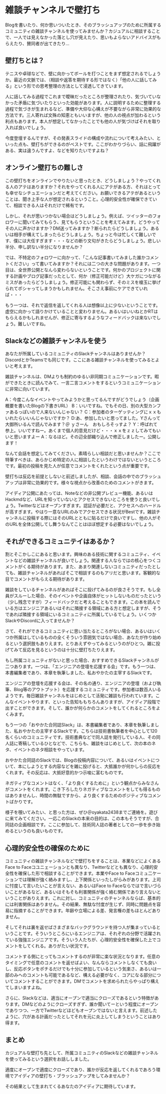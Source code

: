 # 雑談チャンネルで壁打ち

Blogを書いたり、何か思いついたとき、そのブラッシュアップのために所属するコミュニティの雑談チャンネルを使ってみませんか？カジュアルに相談することで、一人では見えなかった落とし穴が見えたり、思いもよらないアドバイスがもらえたり、賛同者が出てきたり…

## 壁打ちとは？

テニスや卓球などで、壁に向かってボールを打つことをまず想定されるでしょうか。最近の文脈では、（相談や返答を期待する形ではなく）「他の人に話してみる」という形での思考整理の方法として浸透してきています。

人に話してみる過程でこれまで曖昧だったところが整理されたり、気づいていなかった矛盾に気づいたりといった効能があります。人に説明するために整理する過程で気づきが生まれるなど、準備や大仰な心構えが不要ながら非常に効果的な方法です。三人寄れば文殊の知恵ともいいますが、他の人の視点が加わるという利点もあります。本人が想定してなかったことでも他の人が気づけばそれを取り入れば良いでしょう。

今度登壇するんですが、その発表スライドの構成や流れについて考えみたい、といった点も、壁打ちができるのがベストです。ここがわかりづらい、話に飛躍がある、実は違うんですよ、などを知りたいですよね？

## オンライン壁打ちの難しさ

この壁打ちをオンラインでやりたいと思ったとき、どうしましょう？やってくれる人のアテはありますか？それをやってくれる人にアテがある方、それはとっても幸せなシチュエーションだと考えてください。お願いできるアテがあるということは、聞き上手な人が想定されるということ。心理的安全性が確保できていて、相談できる人はそれだけで稀有です。

しかし、それが思いつかない場合はどうしましょう。例えば、ツイッターのフォロワーに聞いてみてもらう、見てもらうということを考えてみます。どうやってその人に声かけますか？DM送ってみますか？断られたらどうしましょう。あるいは相手が構えてしまったらどうしましょう。ちょっと今は忙しくて難しいです、僕には大任すぎます・・・などの断り文句がきたらどうしましょう。悲しい半分、申し訳ない半分になりませんか？

では、不特定のフォロワーに向かって、「こんな記事書いてみました誰かコメントください」って書いてみますか？それには二つの大きな問題があります。一つ目は、全世界公開となんら変わらないということです。何かのプロジェクトに関する計画やブログ記事だったとして、何か（修正可能だけど）大ケガにつながるミスがあったらどうしましょう。修正可能にも関わらず、そのミスを槍玉に挙げられてポシャってしまうかもしれません。そこさえ事前にケアできていれば・・・

もう一つは、それで返信を返してくれる人は想像以上に少ないということです。虚空に向かって語りかけていることと変わりません。あるいはいいねとかRTはもらえるかもしれませんが、修正に寄与するようなフィードバックは来ないでしょう。難しいですね。

## Slackなどの雑談チャンネルを使う

あなたが所属しているコミュニティのSlackチャンネルはありませんか？DiscordとかTeamsでも同じです。ここにある雑談チャンネルを使ってみるとよいと考えます。

雑談チャンネルは、DMよりも制約のゆるい非同期コミュニケーションです。暇ができたときに読んでみて、一言二言コメントをするというコミュニケーションに非常に向いています。

A：今度こんなイベントやってみようかと思ってるんですがどうでしょう（企画概要を書いたBlogの下書きURL）
B：いいですね。でもその日、別の大型カンファあるっぽいので人来ないんじゃない？
C：参加者のターゲッティングにｘｘもいれたらいいんじゃないですか？
D:あ、参加したいと思ってました。Yさんって大御所いるんで読んでみます？＠
ｙさーん　おもしろそっすよ？
Y：呼ばれて参上。いいですねー。あくまで個人的意見だけど・・・ｘｘをｚｚしてみてもいいと思いますよー
A：なるほど。その辺全部織り込んで修正しましたー。公開します！

なんて会話を想定してみてください。素晴らしい相談だと思いませんか？ここで特筆すべきは、あらかじめ特定の人に相談したというわけではないというところです。最初の投稿を見た人が任意でコメントをくれたという点が重要です。

壁打ちは反応を前提としないと前述しましたが、相談、会話の中でのブラッシュアップは非常に効果的です。様々な視点から改善のためのコメントがきます。

アイディア公開にあたっては、Noteなどの非公開プレビュー機能、あるいはHackmdなど、URLを知っていないとアクセスできないところを使うと良いでしょう。Twitterなどはオープンすぎます。認証が必要だと、アクセスへのハードルが高すぎます。やはり一意なURLのみでアクセスできる状況がBestです。雑談チャンネルに投稿する際にはそのURLとともに貼るだけで良いですし、他の人がそのURLを全体公開してし舞うなんてことはほぼ想定する必要はないでしょう。

## それができるコミュニテイはあるか？

割とそこかしこにあると思います。興味のある技術に関するコミュニティ、イベントなどの雑談チャンネルが良いでしょう。関連する人ならではの核心をつくコメントがくる期待があります。また、あまり関連しないコミュニティだったとしても、雑談チャンネルがあればそこで相談するのもアリだと思います。客観的な目でコメントがもらえる期待があります。

雑談をしているチャンネルがあればそこに投げてみるのが良さそうです。もし全員がスルーした場合、そのイベントや企画自体がヒットしないものだったという（少し残念ですが）フィードバックだと考えることもできます。この本を読んでいる方はエンジニアあるいはそれに隣接する領域にある方と想定しますが、そうであれば隣接する領域にいるコミュニティに所属しているでしょう。いくつかSlackやDiscordに入ってませんか？

さて、それができるコミュニティに思い当たるところがない場合、あるいはいくつか所属はしているものの全くそういう雰囲気ではない場合、あなたが作り始めるという選択肢もありえます。とりあえずやってみるというのがひとつ。雑に投げてみて反応を見るというのは十分に壁打ちたりえます。

もし所属コミュニティがないと思った場合、おすすめできるSlackチャンネルが二つあります。一つは、「エンジニアの登壇を応援する会」です。もう一つは、本書編集者であり、本章を執筆しました、私おやかたの主宰するSlackです。

エンジニアの登壇を応援する会は、その名の通り、エンジニアの登壇（および執筆、Blog等のアウトプット）を応援するコミュニティです。参加者は数百人いるようです。毎日雑談チャンネルをはじめとして活発に雑談も行われています。こんなイベントやります、といった告知ももちろんありますが、アイディア段階で出すことができます。そして、誰かが何らかのコメントをしてくれるところをよくみます。

もう一つの「おやかた合同誌Slack」は、本書編集者であり、本章を執筆しました、私おやかたの主宰するSlackです。こちらは技術書執筆者を中心として120名くらいのコミュニティです。技術書典などで同人誌を発行している人、その同人誌に寄稿しているひとなどで、こちらも、雑談をはじめとして、次の本のネタ、イベントのネタ相談をやっています。

おやかた合同誌のSlackでは、Blogの投稿内容について、あるいはイベントについて、本にしようとする内容などを雑に投げると、大抵誰かが何かしらの反応をくれます。その反応は、大抵好意的かつ示唆に富むものです。

ネガティブなコメントはなく、「より良くするために」という観点からみなさんがコメントをくれます。こき下ろしたりネガティブなコメントをしても得るものはありませんし、時間の無駄ですから、より良くするためのポジティブなコメントばかりです。

様子を覗いてみたい、と思った方は、ぜひ＠oyakata2438までご連絡を。遊びに来てみてください。一応このSlackの本来の目的は、この本もそうですが、合同誌の企画相談です。ここに参加して、技術同人誌の著者としての一歩を歩き始めるというのも良いものです。

## 心理的安全性の確保のために

コミュニティの雑談チャンネルなどで壁打ちをすることは、本業などによくあるFace to Faceコユニェーションとも異なり、Twitterなどとも異なり、心理的安全性を確保した形で相談することができます。本業やFace to Faceコミュ二ケーションでは理解が強く絡みますし、上下関係といったしがらみがあります。上司に忖度して言いたいことが言えない、あるいはFace to Faceならではで言いづらいことがあるなど、あるいはそもそも利害関係が強く絡む関係であり言えないということがありえます。これに対し、コミュニティのチャンネルならば、基本的には利害関係はありません。その結果、無駄な忖度が生じず、同時に問題点を容易に指摘することができます。年齢や立場による差、発言権の差もほとんどありません。

そしてそれは裏を返せばさまざまなバックグラウンドを持つ人が集まっているということです。そういうところにいるエンジニアは、それぞれの分野で活躍されている強強エンジニアです。そういう人たちが、心理的安全性を確保した上でコメントをしてくれる。ありがたい状況です。

コメントする側にとってもコメントするのが非常に楽な状況となります。任意のタイミングで任意のコメントを返せばよい、なんならコメントしなくても良いし、反応ボタンをポチるだけでも十分に参加しているという気楽さ、あるいは一部のみへのコメントも可能であるなど、構える必要がなく、コアになる部分についてコメントすることができます。DMでコメントを求められたらやっぱり構えてしまいますよね。

さらに、Slackなどは、適当にオープンで適当にクローズであるという特徴があります。DMなどのようにクローズすぎず、誰か聞いてーという程度にオープンでありつつ、一方でTwitterなどほどもオープンではないと言えます。前述したように、穴がある計画だったとしてそれを元に炎上してしまうということはあり得ます。

## まとめ

カジュアルな壁打ち先として、所属コミュニティのSlackなどの雑談チャンネルを使ってみるという選択をお話ししました。

適度にオープンで適度にクローズであり、誰かが反応を返してくれるであろう環境でアイディアの壁打ち・ブラッシュアップをしてみませんか？

その結果として生まれてくるあなたのアイディアに期待しています。

